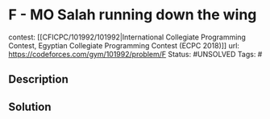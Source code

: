 # F - MO Salah running down the wing

contest: [[CFICPC/101992/101992|International Collegiate Programming Contest, Egyptian Collegiate Programming Contest (ECPC 2018)]]
url: https://codeforces.com/gym/101992/problem/F
Status: #UNSOLVED
Tags: #

## Description

## Solution

